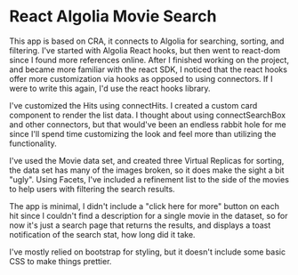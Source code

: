 # React Algolia Movie Search

This app is based on CRA, it connects to Algolia for searching, sorting, and filtering. I've started with Algolia React hooks, but then went to react-dom since I found more references online. After I finished working on the project, and became more familiar with the react SDK, I noticed that the react hooks offer more customization via hooks as opposed to using connectors. If I were to write this again, I'd use the react hooks library.

I've customized the Hits using connectHits. I created a custom card component to render the list data. I thought about using connectSearchBox and other connectors, but that would've been an endless rabbit hole for me since I'll spend time customizing the look and feel more than utilizing the functionality.

I've used the Movie data set, and created three Virtual Replicas for sorting, the data set has many of the images broken, so it does make the sight a bit "ugly". Using Facets, I've included a refinement list to the side of the movies to help users with filtering the search results.

The  app is minimal, I didn't include a "click here for more" button on each hit since I couldn't find a description for a single movie in the dataset, so for now it's just a search page that returns the results, and displays a toast notification of the search stat, how long did it take.

I've mostly relied on bootstrap for styling, but it doesn't include some basic CSS to make things prettier.
